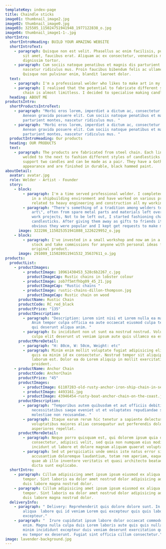 ```yaml
---
templateKey: index-page
title: Chaindle sticks
image01: thumbnail_image2.jpg
image02: thumbnail_image0.jpg
image03: 325505_115024751941948_1977122838_o.jpg
image04: thumbnail_image1-1-.jpg
shortIntro:
  shortIntroHeading: BUILD YOUR AMAZING WEBSITE
  shortIntroText:
    - paragraph: Quisque non est velit. Phasellus ac enim facilisis, pulvinar turpis
        sit amet, faucibus erat. Aliquam ac ex consectetur, venenatis mi et,
        dignissim tortor.
    - paragraph: Cum sociis natoque penatibus et magnis dis parturient montes,
        nascetur ridiculus mus. Proin faucibus bibendum felis ac ullamcorper.
        Quisque non pulvinar enim, blandit laoreet dolor.
  text:
    - paragraph: I'm a professional welder who likes to make art in my spare time.
    - paragraph: I realised that the potential to fabricate different shapes with
        chain is almost limitless. I decided to specialise making candlesticks.
  heading: ABOUT ME
productsIntro:
  shortProductsIntroText:
    - paragraph: "Morbi eros lorem, imperdiet a dictum ac, consectetur vel lacus.
        Aenean gravida posuere elit. Cum sociis natoque penatibus et magnis dis
        parturient montes, nascetur ridiculus mus. "
    - paragraph: "Morbi eros lorem, imperdiet a dictum ac, consectetur vel lacus.
        Aenean gravida posuere elit. Cum sociis natoque penatibus et magnis dis
        parturient montes, nascetur ridiculus mus. "
  productIntroHeading: Our products
  heading: OUR PRODUCTS
  text:
    - paragraph: The products are fabricated from steel chain. Each link is securely
        welded to the next to fashion different styles of candlesticks. Some
        support two candles and can be made as a pair. They have a Gothic
        appearance and are finished in durable, black hammed paint.
aboutDetail:
  avatar: avatar.jpg
  role: Welder - Artist - Founder
  story:
    - block:
        - paragraph: I'm a time served professional welder. I completed my apprenticeship
            in a shipbuilding environment and have worked on various projects
            related to heavy engineering and construction all my working life.
        - paragraph: "There's something of a tradition among welders to make \"Trade
            art\", often from spare metal parts and materials left over from
            work projects, Not to be left out, I started fashioning chain into
            candlesticks. After giving them away as gifts to friends it became
            obvious they were popular and I kept get requests to make more. "
      image: 322286_115025351941888_1226229952_o.jpg
    - block:
        - paragraph: I've invested in a small workshop and now am in a position to make
            stock and take commissions for anyone with personal ideas for an
            original product.
      image: 291089_115028911941532_35637611_o.jpg
products:
  productList:
    - productImages:
        - productImage: 10961430453_528c6b2267_c.jpg
          productImageCap: Rustic chains in lobster colour
        - productImage: zob7f5mtfhbg09_45_21.jpg
          productImageCap: "Rustic chains "
        - productImage: rustic-chains-dillon-thompson.jpg
          productImageCap: Rustic chain on wood
      productName: Rustic Chain
      productCode: RC_red_black
      productPrice: "135"
      productDescription:
        - paragraph: "Description: Lorem sint nisi et Lorem nulla ea magna elit commodo.
            Anim tempor culpa officia ea aute occaecat eiusmod culpa tempor et
            qui deserunt aliqua anim. "
        - paragraph: Eu incididunt non ut sunt ea nostrud nostrud. Voluptate incididunt do
            culpa elit deserunt ut veniam ipsum aute quis ullamco ea est.
      productMoreDetail:
        - paragraph: "H: 80cm, W: 50cm, Weight: etc"
        - paragraph: Minim enim mollit voluptate fugiat adipisicing elit incididunt. Anim
            quis ea minim id ex consectetur. Nostrud tempor sit aliquip enim
            laborum est. Dolor ea do Lorem aliquip in mollit exercitation
            proident.
    - productName: Anchor Chain
      productCode: AnchorChain
      productPrice: "45"
      productImages:
        - productImage: 61107283-old-rusty-anchor-iron-ship-chain-in-sea-port-old-fence-made-of-obsolete-boat-chain-elements-with-sea.jpg
        - productImage: 4493161.jpg
        - productImage: 43946454-rusty-boat-anchor-chain-on-the-coast.jpg
      productDescription:
        - paragraph: "Temporibus autem quibusdam et aut officiis debitis aut rerum
            necessitatibus saepe eveniet ut et voluptates repudiandae sint et
            molestiae non recusandae. "
        - paragraph: Itaque earum rerum hic tenetur a sapiente delectus, ut aut reiciendis
            voluptatibus maiores alias consequatur aut perferendis doloribus
            asperiores repellat.
      productMoreDetail:
        - paragraph: Neque porro quisquam est, qui dolorem ipsum quia dolor sit amet,
            consectetur, adipisci velit, sed quia non numquam eius modi tempora
            incidunt ut labore et dolore magnam aliquam quaerat voluptatem.
        - paragraph: Sed ut perspiciatis unde omnis iste natus error sit voluptatem
            accusantium doloremque laudantium, totam rem aperiam, eaque ipsa
            quae ab illo inventore veritatis et quasi architecto beatae vitae
            dicta sunt explicabo.
  shortIntro:
    - paragraph: Cillum adipisicing amet ipsum ipsum eiusmod ex aliqua mollit aute
        tempor. Sint laboris ea dolor amet nostrud dolor adipisicing adipisicing
        duis labore magna nostrud dolor.
    - paragraph: Cillum adipisicing amet ipsum ipsum eiusmod ex aliqua mollit aute
        tempor. Sint laboris ea dolor amet nostrud dolor adipisicing adipisicing
        duis labore magna nostrud dolor.
  deliveryInfo:
    - paragraph: " Delivery: Reprehenderit quis dolore dolore sunt. In non
        aliqua  labore qui id veniam Lorem qui excepteur quis quis labore
        excepteur."
    - paragraph: "  Irure cupidatat ipsum labore dolor occaecat commodo nisi sit ut id
        enim. Magna nulla culpa duis Lorem laboris aute quis quis nulla. Nostrud
        minim incididunt excepteur duis veniam deserunt exercitation quis culpa
        eu tempor ex deserunt. Fugiat sint officia cillum consectetur."
image: lavender-background.jpg
---
```

